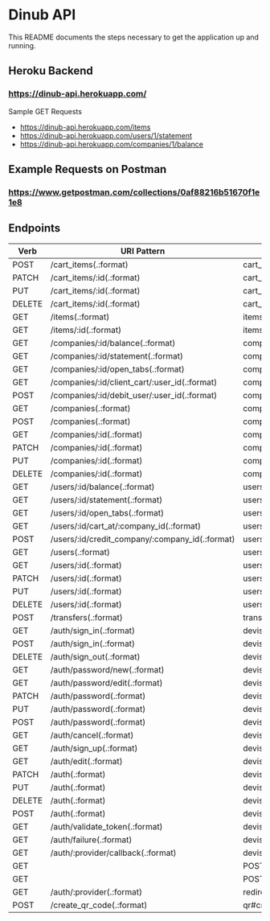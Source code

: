 # Dinub API

This README documents the steps necessary to get the
application up and running.

## Heroku Backend

### https://dinub-api.herokuapp.com/

Sample GET Requests

* https://dinub-api.herokuapp.com/items
* https://dinub-api.herokuapp.com/users/1/statement
* https://dinub-api.herokuapp.com/companies/1/balance

## Example Requests on Postman

### https://www.getpostman.com/collections/0af88216b51670f1e1e8

## Endpoints



| Verb        | URI Pattern | Controller and Action  |
| ------------- |-------------|----------|
| POST |     /cart_items(.:format) |                           cart_items#create {:format=>:json} |
| PATCH |    /cart_items/:id(.:format) |                       cart_items#update {:format=>:json} |
| PUT |      /cart_items/:id(.:format) |                       cart_items#update {:format=>:json} |
| DELETE |   /cart_items/:id(.:format) |                       cart_items#destroy {:format=>:json} |
| GET |      /items(.:format) |                                items#index {:format=>:json} |
| GET |      /items/:id(.:format) |                            items#show {:format=>:json} |
| GET |      /companies/:id/balance(.:format) |                companies#balance {:format=>:json} |
| GET |      /companies/:id/statement(.:format) |              companies#statement {:format=>:json} |
| GET |      /companies/:id/open_tabs(.:format) |              companies#open_tabs {:format=>:json} |
| GET |      /companies/:id/client_cart/:user_id(.:format) |   companies#client_cart {:format=>:json} |
| POST |     /companies/:id/debit_user/:user_id(.:format) |    companies#debit_user {:format=>:json} |
| GET |      /companies(.:format) |                            companies#index {:format=>:json} |
| POST |     /companies(.:format) |                            companies#create {:format=>:json} |
| GET |      /companies/:id(.:format) |                        companies#show {:format=>:json} |
| PATCH |    /companies/:id(.:format) |                        companies#update {:format=>:json} |
| PUT |      /companies/:id(.:format) |                        companies#update {:format=>:json} |
| DELETE |   /companies/:id(.:format) |                        companies#destroy {:format=>:json} |
| GET |      /users/:id/balance(.:format) |                    users#balance {:format=>:json} |
| GET |      /users/:id/statement(.:format) |                  users#statement {:format=>:json} |
| GET |      /users/:id/open_tabs(.:format) |                  users#open_tabs {:format=>:json} |
| GET |      /users/:id/cart_at/:company_id(.:format) |        users#cart {:format=>:json} |
| POST |     /users/:id/credit_company/:company_id(.:format) | users#credit_company {:format=>:json} |
| GET |      /users(.:format) |                                users#index {:format=>:json} |
| GET |      /users/:id(.:format) |                            users#show {:format=>:json} |
| PATCH |    /users/:id(.:format) |                            users#update {:format=>:json} |
| PUT |      /users/:id(.:format) |                            users#update {:format=>:json} |
| DELETE |   /users/:id(.:format) |                            users#destroy {:format=>:json} |
| POST |     /transfers(.:format) |                            transfers#create {:format=>:json} |
| GET |      /auth/sign_in(.:format) |                         devise_token_auth/sessions#new |
| POST |     /auth/sign_in(.:format) |                         devise_token_auth/sessions#create |
| DELETE |   /auth/sign_out(.:format) |                        devise_token_auth/sessions#destroy |
| GET |      /auth/password/new(.:format) |                    devise_token_auth/passwords#new |
| GET |      /auth/password/edit(.:format) |                   devise_token_auth/passwords#edit |
| PATCH |    /auth/password(.:format) |                        devise_token_auth/passwords#update |
| PUT |      /auth/password(.:format) |                        devise_token_auth/passwords#update |
| POST |     /auth/password(.:format) |                        devise_token_auth/passwords#create |
| GET |      /auth/cancel(.:format) |                          devise_token_auth/registrations#cancel |
| GET |      /auth/sign_up(.:format) |                         devise_token_auth/registrations#new |
| GET |      /auth/edit(.:format) |                            devise_token_auth/registrations#edit |
| PATCH |    /auth(.:format) |                                 devise_token_auth/registrations#update |
| PUT |      /auth(.:format) |                                 devise_token_auth/registrations#update |
| DELETE |   /auth(.:format) |                                 devise_token_auth/registrations#destroy |
| POST |     /auth(.:format) |                                 devise_token_auth/registrations#create |
| GET |      /auth/validate_token(.:format) |                  devise_token_auth/token_validations#validate_token |
| GET |      /auth/failure(.:format) |                         devise_token_auth/omniauth_callbacks#omniauth_failure |
| GET |      /auth/:provider/callback(.:format) |              devise_token_auth/omniauth_callbacks#omniauth_success |
| GET ||POST /omniauth/:provider/callback(.:format) |          devise_token_auth/omniauth_callbacks#redirect_callbacks |
| GET ||POST /omniauth/failure(.:format) |                     devise_token_auth/omniauth_callbacks#omniauth_failure |
| GET |      /auth/:provider(.:format) |                       redirect(301) |
| POST |     /create_qr_code(.:format) |                       qr#create_qr_code |
